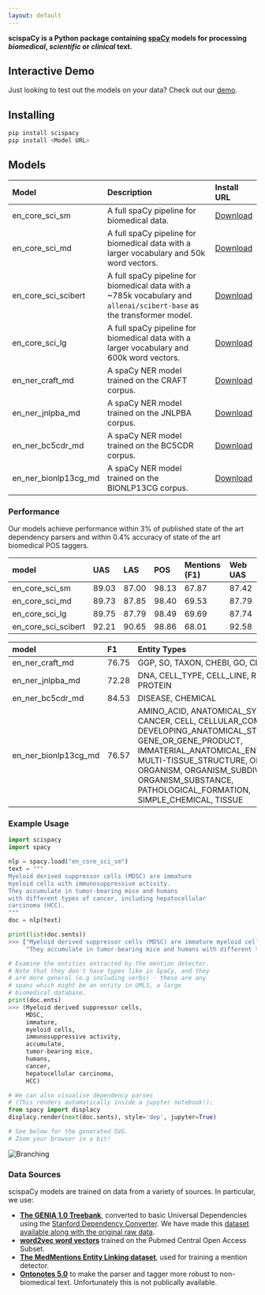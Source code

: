 ```yaml
---
layout: default
---
```


**scispaCy is a Python package containing [spaCy](https://spacy.io/) models for processing _biomedical_, _scientific_ or _clinical_ text.**


## Interactive Demo
Just looking to test out the models on your data? Check out our [demo](https://scispacy.apps.allenai.org).

## Installing
```python
pip install scispacy
pip install <Model URL>
```
## Models

| Model          | Description       | Install URL
|:---------------|:------------------|:----------|
| en_core_sci_sm | A full spaCy pipeline for biomedical data. |[Download](https://s3-us-west-2.amazonaws.com/ai2-s2-scispacy/releases/v0.5.1/en_core_sci_sm-0.5.1.tar.gz)|
| en_core_sci_md |  A full spaCy pipeline for biomedical data with a larger vocabulary and 50k word vectors. |[Download](https://s3-us-west-2.amazonaws.com/ai2-s2-scispacy/releases/v0.5.1/en_core_sci_md-0.5.1.tar.gz)|
| en_core_sci_scibert |  A full spaCy pipeline for biomedical data with a ~785k vocabulary and `allenai/scibert-base` as the transformer model. |[Download](https://s3-us-west-2.amazonaws.com/ai2-s2-scispacy/releases/v0.5.1/en_core_sci_scibert-0.5.1.tar.gz)|
| en_core_sci_lg |  A full spaCy pipeline for biomedical data with a larger vocabulary and 600k word vectors. |[Download](https://s3-us-west-2.amazonaws.com/ai2-s2-scispacy/releases/v0.5.1/en_core_sci_lg-0.5.1.tar.gz)|
| en_ner_craft_md|  A spaCy NER model trained on the CRAFT corpus.|[Download](https://s3-us-west-2.amazonaws.com/ai2-s2-scispacy/releases/v0.5.1/en_ner_craft_md-0.5.1.tar.gz)|
| en_ner_jnlpba_md | A spaCy NER model trained on the JNLPBA corpus.| [Download](https://s3-us-west-2.amazonaws.com/ai2-s2-scispacy/releases/v0.5.1/en_ner_jnlpba_md-0.5.1.tar.gz)|
| en_ner_bc5cdr_md |  A spaCy NER model trained on the BC5CDR corpus. | [Download](https://s3-us-west-2.amazonaws.com/ai2-s2-scispacy/releases/v0.5.1/en_ner_bc5cdr_md-0.5.1.tar.gz)|
| en_ner_bionlp13cg_md |  A spaCy NER model trained on the BIONLP13CG corpus. | [Download](https://s3-us-west-2.amazonaws.com/ai2-s2-scispacy/releases/v0.5.1/en_ner_bionlp13cg_md-0.5.1.tar.gz)|



### Performance

Our models achieve performance within 3% of published state of the art dependency parsers and within 0.4% accuracy of state of the art biomedical POS taggers.

| model          | UAS | LAS   | POS   | Mentions (F1) | Web UAS | 
|:---------------|:----|:------|:------|:---|:---|
| en_core_sci_sm | 89.03| 87.00  |  98.13  |  67.87  |  87.42  |
| en_core_sci_md | 89.73| 87.85 |  98.40 |  69.53 |  87.79  |
| en_core_sci_lg | 89.75| 87.79  |  98.49  |  69.69  |  87.74  |
| en_core_sci_scibert | 92.21| 90.65  |  98.86  |  68.01  |  92.58  |


| model          | F1 |   Entity Types|
|:---------------|:-----|:--------|
| en_ner_craft_md | 76.75|GGP, SO, TAXON, CHEBI, GO, CL|
| en_ner_jnlpba_md | 72.28| DNA, CELL_TYPE, CELL_LINE, RNA, PROTEIN |
| en_ner_bc5cdr_md | 84.53| DISEASE, CHEMICAL|
| en_ner_bionlp13cg_md | 76.57| AMINO_ACID, ANATOMICAL_SYSTEM, CANCER, CELL, CELLULAR_COMPONENT, DEVELOPING_ANATOMICAL_STRUCTURE, GENE_OR_GENE_PRODUCT, IMMATERIAL_ANATOMICAL_ENTITY, MULTI-TISSUE_STRUCTURE, ORGAN, ORGANISM, ORGANISM_SUBDIVISION, ORGANISM_SUBSTANCE, PATHOLOGICAL_FORMATION, SIMPLE_CHEMICAL, TISSUE |


### Example Usage

```python
import scispacy
import spacy

nlp = spacy.load("en_core_sci_sm")
text = """
Myeloid derived suppressor cells (MDSC) are immature 
myeloid cells with immunosuppressive activity. 
They accumulate in tumor-bearing mice and humans 
with different types of cancer, including hepatocellular 
carcinoma (HCC).
"""
doc = nlp(text)

print(list(doc.sents))
>>> ["Myeloid derived suppressor cells (MDSC) are immature myeloid cells with immunosuppressive activity.", 
     "They accumulate in tumor-bearing mice and humans with different types of cancer, including hepatocellular carcinoma (HCC)."]

# Examine the entities extracted by the mention detector.
# Note that they don't have types like in SpaCy, and they
# are more general (e.g including verbs) - these are any
# spans which might be an entity in UMLS, a large
# biomedical database.
print(doc.ents)
>>> (Myeloid derived suppressor cells,
     MDSC,
     immature,
     myeloid cells,
     immunosuppressive activity,
     accumulate,
     tumor-bearing mice,
     humans,
     cancer,
     hepatocellular carcinoma,
     HCC)

# We can also visualise dependency parses
# (This renders automatically inside a jupyter notebook!):
from spacy import displacy
displacy.render(next(doc.sents), style='dep', jupyter=True)

# See below for the generated SVG.
# Zoom your browser in a bit!

```

![Branching](./example.svg)

### Data Sources

scispaCy models are trained on data from a variety of sources. In particular,
we use:

*   **[The GENIA 1.0 Treebank](https://nlp.stanford.edu/~mcclosky/biomedical.html)**, converted to basic Universal Dependencies using the [Stanford Dependency Converter](https://nlp.stanford.edu/software/stanford-dependencies.shtml).
We have made this [dataset available along with the original raw data](https://github.com/allenai/genia-dependency-trees).
*   **[word2vec word vectors](http://bio.nlplab.org/#word-vectors)** trained on the Pubmed Central Open Access Subset.
*   **[The MedMentions Entity Linking dataset](https://github.com/chanzuckerberg/MedMentions)**, used for training a mention detector.
*  **[Ontonotes 5.0](https://catalog.ldc.upenn.edu/LDC2013T19)** to make the parser and tagger more robust to non-biomedical text. Unfortunately this is not publically available.
